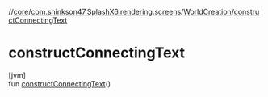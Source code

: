 //[core](../../../index.md)/[com.shinkson47.SplashX6.rendering.screens](../index.md)/[WorldCreation](index.md)/[constructConnectingText](construct-connecting-text.md)

# constructConnectingText

[jvm]\
fun [constructConnectingText](construct-connecting-text.md)()

